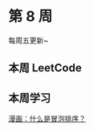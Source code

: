 # 第 8 周 <Badge text="已发布" type="tip"/>

每周五更新~



## 本周 LeetCode



<SolutionItem :dataSource="[
  {
    title: '0219 存在重复元素 II',
    imgUrl: 'https://w3fun-1253290453.cos.ap-chengdu.myqcloud.com/cattle/solution/easy/0219-contains-duplicate-ii.png',
    link: '/solution/easy/0219-contains-duplicate-ii.html'
  },
  {
    title: '0268 缺失数字',
    imgUrl: 'https://w3fun-1253290453.cos.ap-chengdu.myqcloud.com/cattle/solution/easy/0268-missing-number.png',
    link: '/solution/easy/0268-missing-number.html'
  },
  {
    title: '0283 移动零',
    imgUrl: 'https://w3fun-1253290453.cos.ap-chengdu.myqcloud.com/cattle/solution/easy/0283-move-zeroes.png',
    link: '/solution/easy/0283-move-zeroes.html'
  },
  {
    title: '0414 第三大的数',
    imgUrl: 'https://w3fun-1253290453.cos.ap-chengdu.myqcloud.com/cattle/solution/easy/0414-third-maximum-number.png',
    link: '/solution/easy/0414-third-maximum-number.html'
  },
  {
    title: '0448 找到所有数组中消失的数字',
    imgUrl: 'https://w3fun-1253290453.cos.ap-chengdu.myqcloud.com/cattle/solution/easy/0448-find-all-numbers-disappeared-in-an-array.png',
    link: '/solution/easy/0448-find-all-numbers-disappeared-in-an-array.html'
  },
  {
    title: '0485 最大连续 1 的个数',
    imgUrl: 'https://w3fun-1253290453.cos.ap-chengdu.myqcloud.com/cattle/solution/easy/0485-max-consecutive-ones.png',
    link: '/solution/easy/0485-max-consecutive-ones.html'
  },
  {
    title: '0532 数组中的 K-diff 数对​​',
    imgUrl: 'https://w3fun-1253290453.cos.ap-chengdu.myqcloud.com/cattle/solution/easy/0532-k-diff-pairs-in-an-array.png',
    link: '/solution/easy/0532-k-diff-pairs-in-an-array.html'
  }
]" />


## 本周学习

[漫画：什么是冒泡排序？](https://juejin.im/post/5bbc7c6de51d450e5c47a26c)
